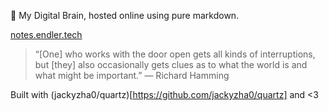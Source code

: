 🌱 My Digital Brain, hosted online using pure markdown.

[notes.endler.tech](https://notes.endler.tech)

> “[One] who works with the door open gets all kinds of interruptions, but [they] also occasionally gets clues as to what the world is and what might be important.” — Richard Hamming

Built with (jackyzha0/quartz)[https://github.com/jackyzha0/quartz] and <3